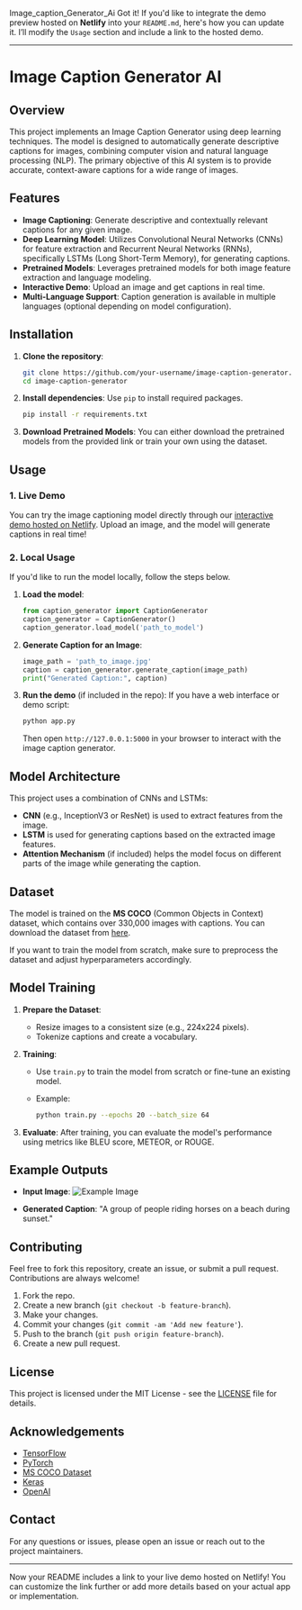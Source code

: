 Image_caption_Generator_Ai
     Got it! If you'd like to integrate the demo preview hosted on **Netlify** into your `README.md`, here's how you can update it. I’ll modify the `Usage` section and include a link to the hosted demo.

---

# Image Caption Generator AI

## Overview

This project implements an Image Caption Generator using deep learning techniques. The model is designed to automatically generate descriptive captions for images, combining computer vision and natural language processing (NLP). The primary objective of this AI system is to provide accurate, context-aware captions for a wide range of images.

## Features

* **Image Captioning**: Generate descriptive and contextually relevant captions for any given image.
* **Deep Learning Model**: Utilizes Convolutional Neural Networks (CNNs) for feature extraction and Recurrent Neural Networks (RNNs), specifically LSTMs (Long Short-Term Memory), for generating captions.
* **Pretrained Models**: Leverages pretrained models for both image feature extraction and language modeling.
* **Interactive Demo**: Upload an image and get captions in real time.
* **Multi-Language Support**: Caption generation is available in multiple languages (optional depending on model configuration).

## Installation

1. **Clone the repository**:

   ```bash
   git clone https://github.com/your-username/image-caption-generator.git
   cd image-caption-generator
   ```

2. **Install dependencies**:
   Use `pip` to install required packages.

   ```bash
   pip install -r requirements.txt
   ```

3. **Download Pretrained Models**:
   You can either download the pretrained models from the provided link or train your own using the dataset.

## Usage

### 1. **Live Demo**

You can try the image captioning model directly through our [interactive demo hosted on Netlify](https://astonishing-pasca-fb4425.netlify.app). Upload an image, and the model will generate captions in real time!

### 2. **Local Usage**

If you'd like to run the model locally, follow the steps below.

1. **Load the model**:

   ```python
   from caption_generator import CaptionGenerator
   caption_generator = CaptionGenerator()
   caption_generator.load_model('path_to_model')
   ```

2. **Generate Caption for an Image**:

   ```python
   image_path = 'path_to_image.jpg'
   caption = caption_generator.generate_caption(image_path)
   print("Generated Caption:", caption)
   ```

3. **Run the demo** (if included in the repo):
   If you have a web interface or demo script:

   ```bash
   python app.py
   ```

   Then open `http://127.0.0.1:5000` in your browser to interact with the image caption generator.

## Model Architecture

This project uses a combination of CNNs and LSTMs:

* **CNN** (e.g., InceptionV3 or ResNet) is used to extract features from the image.
* **LSTM** is used for generating captions based on the extracted image features.
* **Attention Mechanism** (if included) helps the model focus on different parts of the image while generating the caption.

## Dataset

The model is trained on the **MS COCO** (Common Objects in Context) dataset, which contains over 330,000 images with captions. You can download the dataset from [here](http://cocodataset.org/).

If you want to train the model from scratch, make sure to preprocess the dataset and adjust hyperparameters accordingly.

## Model Training

1. **Prepare the Dataset**:

   * Resize images to a consistent size (e.g., 224x224 pixels).
   * Tokenize captions and create a vocabulary.

2. **Training**:

   * Use `train.py` to train the model from scratch or fine-tune an existing model.
   * Example:

     ```bash
     python train.py --epochs 20 --batch_size 64
     ```

3. **Evaluate**:
   After training, you can evaluate the model's performance using metrics like BLEU score, METEOR, or ROUGE.

## Example Outputs

* **Input Image**:
  ![Example Image](example_image.jpg)

* **Generated Caption**:
  "A group of people riding horses on a beach during sunset."

## Contributing

Feel free to fork this repository, create an issue, or submit a pull request. Contributions are always welcome!

1. Fork the repo.
2. Create a new branch (`git checkout -b feature-branch`).
3. Make your changes.
4. Commit your changes (`git commit -am 'Add new feature'`).
5. Push to the branch (`git push origin feature-branch`).
6. Create a new pull request.

## License

This project is licensed under the MIT License - see the [LICENSE](LICENSE) file for details.

## Acknowledgements

* [TensorFlow](https://www.tensorflow.org/)
* [PyTorch](https://pytorch.org/)
* [MS COCO Dataset](http://cocodataset.org/)
* [Keras](https://keras.io/)
* [OpenAI](https://openai.com/)

## Contact

For any questions or issues, please open an issue or reach out to the project maintainers.

---

Now your README includes a link to your live demo hosted on Netlify! You can customize the link further or add more details based on your actual app or implementation.
